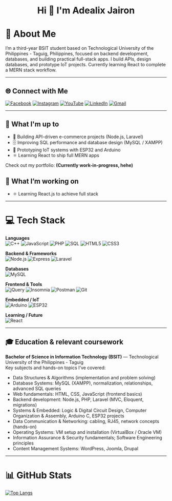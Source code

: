 <!-- Hi there 👋 -->

<!--
**Adealix/Adealix** is a ✨ _special_ ✨ repository because its `README.md` (this file) appears on your GitHub profile.

Here are some ideas to get you started:

- 🔭 I’m currently working on ...
- 🌱 I’m currently learning ...
- 👯 I’m looking to collaborate on ...
- 🤔 I’m looking for help with ...
- 💬 Ask me about ...
- 📫 How to reach me: ...
- 😄 Pronouns: ...
- ⚡ Fun fact: ...
-->

<h1 align="center">Hi 👋 I'm Adealix Jairon</h1>

# 💫 About Me
I’m a third-year BSIT student based on Technological University of the Philippines - Taguig, Philippines, focused on backend development, databases, and building practical full-stack apps. I build APIs, design databases, and prototype IoT projects. Currently learning React to complete a MERN stack workflow.

---

## 🌐 Connect with Me

[![Facebook](https://img.shields.io/badge/Facebook-%231877F2.svg?logo=Facebook&logoColor=white)](https://www.facebook.com/adealixm/)
[![Instagram](https://img.shields.io/badge/Instagram-%23E4405F.svg?logo=Instagram&logoColor=white)](https://www.instagram.com/adealixm/)
[![YouTube](https://img.shields.io/badge/YouTube-%23FF0000.svg?logo=YouTube&logoColor=white)](https://www.youtube.com/@adealix)
[![LinkedIn](https://img.shields.io/badge/LinkedIn-%230077B5.svg?logo=linkedin&logoColor=white)](https://www.linkedin.com/in/adealix-jairon-maranan-388501373)
[![Gmail](https://img.shields.io/badge/Gmail-D14836?logo=gmail&logoColor=white)](mailto:adealixmaranan123@gmail.com)

---

## 🚀 What I'm up to
- 🔧 Building API-driven e-commerce projects (Node.js, Laravel)  
- 🗄️ Improving SQL performance and database design (MySQL / XAMPP)  
- 🌱 Prototyping IoT systems with ESP32 and Arduino  
- ⚛️ Learning React to ship full MERN apps

Check out my portfolio: **(Currently work-in-progress, hehe)**

## 🌱 What I’m working on
- ⚛️ Learning React.js to achieve full stack

---

# 💻 Tech Stack

**Languages**  
![C++](https://img.shields.io/badge/C++-00599C?style=for-the-badge&logo=c%2B%2B&logoColor=white)
![JavaScript](https://img.shields.io/badge/JavaScript-F7DF1E?style=for-the-badge&logo=javascript&logoColor=black)
![PHP](https://img.shields.io/badge/PHP-777BB4?style=for-the-badge&logo=php&logoColor=white)
![SQL](https://img.shields.io/badge/SQL-00758F?style=for-the-badge&logo=postgresql&logoColor=white)
![HTML5](https://img.shields.io/badge/HTML5-E34F26?style=for-the-badge&logo=html5&logoColor=white)
![CSS3](https://img.shields.io/badge/CSS3-1572B6?style=for-the-badge&logo=css3&logoColor=white)

**Backend & Frameworks**  
![Node.js](https://img.shields.io/badge/Node.js-339933?style=for-the-badge&logo=node.js&logoColor=white)
![Express](https://img.shields.io/badge/Express-000000?style=for-the-badge&logo=express&logoColor=white)
![Laravel](https://img.shields.io/badge/Laravel-FF2D20?style=for-the-badge&logo=laravel&logoColor=white)

**Databases**  
![MySQL](https://img.shields.io/badge/MySQL-4479A1?style=for-the-badge&logo=mysql&logoColor=white)

**Frontend & Tools**  
![jQuery](https://img.shields.io/badge/jQuery-0769AD?style=for-the-badge&logo=jquery&logoColor=white)
![Insomnia](https://img.shields.io/badge/Insomnia-0ACF83?style=for-the-badge&logo=insomnia&logoColor=white)
![Postman](https://img.shields.io/badge/Postman-FF6C37?style=for-the-badge&logo=postman&logoColor=white)
![Git](https://img.shields.io/badge/Git-F05032?style=for-the-badge&logo=git&logoColor=white)

**Embedded / IoT**  
![Arduino](https://img.shields.io/badge/Arduino-00979D?style=for-the-badge&logo=arduino&logoColor=white)
![ESP32](https://img.shields.io/badge/ESP32-2B2B2B?style=for-the-badge&logo=espressif&logoColor=white)

**Learning / Future**  
![React](https://img.shields.io/badge/React-61DAFB?style=for-the-badge&logo=react&logoColor=black)

---

## 🎓 Education & relevant coursework
**Bachelor of Science in Information Technology (BSIT)** — Technological University of the Philippines - Taguig  
Key subjects and hands-on topics I’ve covered:
- Data Structures & Algorithms (implementation and problem solving)  
- Database Systems: MySQL (XAMPP), normalization, relationships, advanced SQL queries  
- Web fundamentals: HTML, CSS, JavaScript (frontend basics)  
- Backend development: Node.js, PHP, Laravel (MVC, Eloquent, migrations)  
- Systems & Embedded: Logic & Digital Circuit Design, Computer Organization & Assembly, Arduino C, ESP32 projects  
- Data Communication & Networking: cabling, RJ45, network concepts (hands-on)  
- Operating Systems: VM setup and installation (VirtualBox / Oracle VM)  
- Information Assurance & Security fundamentals; Software Engineering principles  
- Content Management Systems: WordPress, Joomla, Drupal

---
# 📊 GitHub Stats

[![Top Langs](https://github-readme-stats.vercel.app/api/top-langs/?username=Adealix&layout=donut&theme=dark&hide_border=false&include_all_commits=true&count_private=false&langs_count=8)](https://github.com/anuraghazra/github-readme-stats)

<!--[![Top Langs](https://github-readme-stats.vercel.app/api/top-langs/?username=Adealix&layout=donut)](https://github.com/anuraghazra/github-readme-stats)--!>


